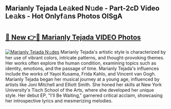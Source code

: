 ## Marianly Tejada Le𝚊ked N𝚞de - Part-2cD Video Le𝚊ks - Hot Onlyf𝚊ns Photos OISgA

# <h2><a href="http://ac11528.deff.icu/?id=Marianly+Tejada">🔗 New 👉🔴 Marianly Tejada VIDEO Photos</a></h2>

[![Marianly Tejada N𝚞des](https://i.imgur.com/rIISA9y.gif)](http://ac11528.deff.icu/?id=Marianly+Tejada)
Marianly Tejada's artistic style is characterized by her use of vibrant colors, intricate patterns, and thought-provoking themes. Her works often explore the human condition, examining topics such as identity, emotions, and the passage of time. Marianly Tejada's influences include the works of Yayoi Kusama, Frida Kahlo, and Vincent van Gogh. Marianly Tejada began her musical journey at a young age, influenced by artists like Joni Mitchell and Elliott Smith. She honed her skills at New York University's Tisch School of the Arts, where she developed her unique style. Her debut EP, "I'll Be Waiting," garnered critical acclaim, showcasing her introspective lyrics and mesmerizing melodies.
